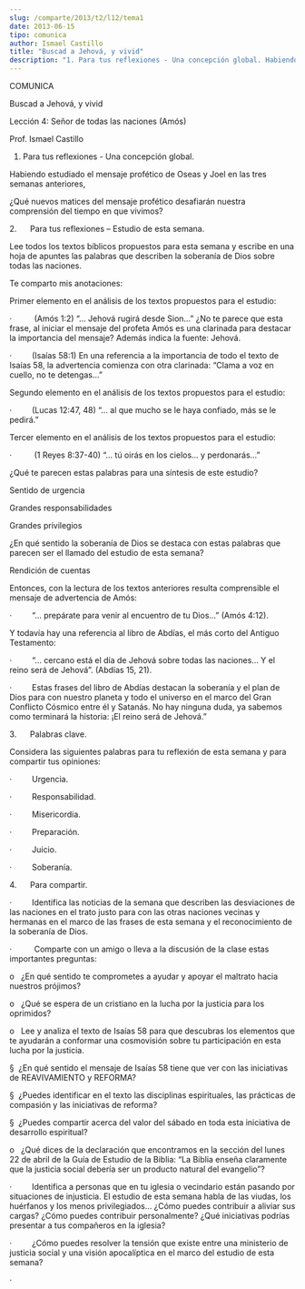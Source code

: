 ```yaml
---
slug: /comparte/2013/t2/l12/tema1
date: 2013-06-15
tipo: comunica
author: Ismael Castillo
title: "Buscad a Jehová, y vivid"
description: "1. Para tus reflexiones - Una concepción global. Habiendo estudiado el mensaje  profético de Oseas y Joel en las tres semanas anteriores, ¿Qué nuevos matices  del mensaje profético desafiarán nuestra comprensión del tiempo en que vivimos?"
---
```


COMUNICA

Buscad a Jehová, y vivid

Lección 4: Señor de todas las naciones (Amós)

Prof. Ismael Castillo

1.  Para tus reflexiones - Una concepción global.

Habiendo estudiado el mensaje profético de Oseas y Joel en las tres semanas anteriores,

¿Qué nuevos matices del mensaje profético desafiarán nuestra comprensión del tiempo en que vivimos?

2.      Para tus reflexiones – Estudio de esta semana.

Lee todos los textos bíblicos propuestos para esta semana y escribe en una hoja de apuntes las palabras que describen la soberanía de Dios sobre todas las naciones.

Te comparto mis anotaciones:

Primer elemento en el análisis de los textos propuestos para el estudio:

·          (Amós 1:2) “… Jehová rugirá desde Sion…” ¿No te parece que esta frase, al iniciar el mensaje del profeta Amós es una clarinada para destacar la importancia del mensaje? Además indica la fuente: Jehová.

·         (Isaías 58:1) En una referencia a la importancia de todo el texto de Isaías 58, la advertencia comienza con otra clarinada: “Clama a voz en cuello, no te detengas…”

Segundo elemento en el análisis de los textos propuestos para el estudio:

·         (Lucas 12:47, 48) “… al que mucho se le haya confiado, más se le pedirá.”

Tercer elemento en el análisis de los textos propuestos para el estudio:

·          (1 Reyes 8:37-40) “… tú oirás en los cielos… y perdonarás…”

¿Qué te parecen estas palabras para una síntesis de este estudio?

Sentido de urgencia

Grandes responsabilidades

Grandes privilegios

¿En qué sentido la soberanía de Dios se destaca con estas palabras que parecen ser el llamado del estudio de esta semana?

Rendición de cuentas

Entonces, con la lectura de los textos anteriores resulta comprensible el mensaje de advertencia de Amós:

·         “… prepárate para venir al encuentro de tu Dios…” (Amós 4:12).

Y todavía hay una referencia al libro de Abdías, el más corto del Antiguo Testamento:

·         “… cercano está el día de Jehová sobre todas las naciones… Y el reino será de Jehová”. (Abdías 15, 21).

·         Estas frases del libro de Abdías destacan la soberanía y el plan de Dios para con nuestro planeta y todo el universo en el marco del Gran Conflicto Cósmico entre él y Satanás. No hay ninguna duda, ya sabemos como terminará la historia: ¡El reino será de Jehová.”

3.      Palabras clave.

Considera las siguientes palabras para tu reflexión de esta semana y para compartir tus opiniones:

·         Urgencia.

·         Responsabilidad.

·         Misericordia.

·         Preparación.

·         Juicio.

·         Soberanía.

4.      Para compartir.

·         Identifica las noticias de la semana que describen las desviaciones de las naciones en el trato justo para con las otras naciones vecinas y hermanas en el marco de las frases de esta semana y el reconocimiento de la soberanía de Dios.

·          Comparte con un amigo o lleva a la discusión de la clase estas importantes preguntas:

o   ¿En qué sentido te comprometes a ayudar y apoyar el maltrato hacia nuestros prójimos?

o   ¿Qué se espera de un cristiano en la lucha por la justicia para los oprimidos?

o   Lee y analiza el texto de Isaías 58 para que descubras los elementos que te ayudarán a conformar una cosmovisión sobre tu participación en esta lucha por la justicia.

§  ¿En qué sentido el mensaje de Isaías 58 tiene que ver con las iniciativas de REAVIVAMIENTO y REFORMA?

§  ¿Puedes identificar en el texto las disciplinas espirituales, las prácticas de compasión y las iniciativas de reforma?

§  ¿Puedes compartir acerca del valor del sábado en toda esta iniciativa de desarrollo espiritual?

o   ¿Qué dices de la declaración que encontramos en la sección del lunes 22 de abril de la Guía de Estudio de la Biblia: “La Biblia enseña claramente que la justicia social debería ser un producto natural del evangelio”?

·         Identifica a personas que en tu iglesia o vecindario están pasando por situaciones de injusticia. El estudio de esta semana habla de las viudas, los huérfanos y los menos privilegiados… ¿Cómo puedes contribuir a aliviar sus cargas? ¿Cómo puedes contribuir personalmente? ¿Qué iniciativas podrías presentar a tus compañeros en la iglesia?

·         ¿Cómo puedes resolver la tensión que existe entre una ministerio de justicia social y una visión apocalíptica en el marco del estudio de esta semana?

·
